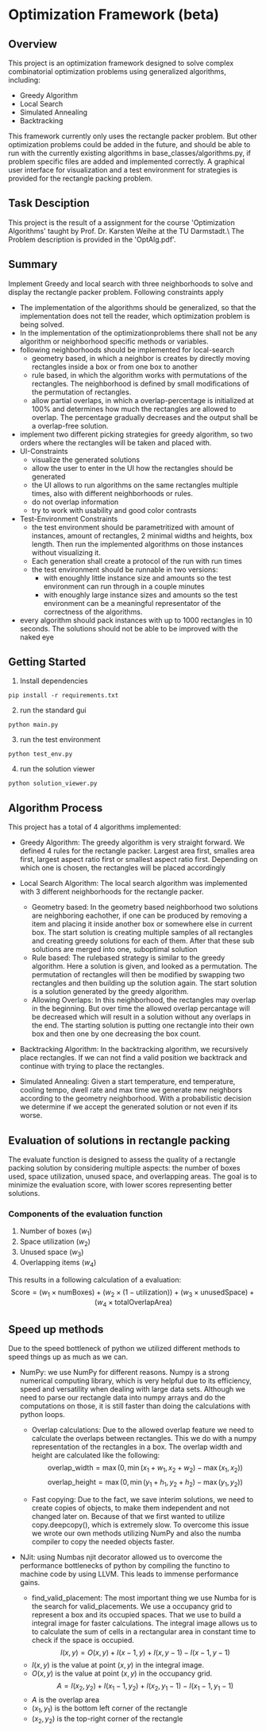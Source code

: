 # Optimization Framework (beta)

## Overview

This project is an optimization framework designed to solve complex combinatorial optimization problems using generalized algorithms, including:

* Greedy Algorithm
* Local Search
* Simulated Annealing
* Backtracking

This framework currently only uses the rectangle packer problem. But other optimization problems could be added in the future, and should be able to run with the currently existing algorithms in base_classes/algorithms.py, if problem specific files are added and implemented correctly.
A graphical user interface for visualization and a test environment for strategies is provided for the rectangle packing problem. 

## Task Desciption

This project is the result of a assignment for the course 'Optimization Algorithms' taught by Prof. Dr. Karsten Weihe at the TU Darmstadt.\\
The Problem description is provided in the 'OptAlg.pdf'. 

## Summary
Implement Greedy and local search with three neighborhoods to solve and display the rectangle packer problem. 
Following constraints apply
* The implementation of the algorithms should be generalized, so that the implementation does not tell the reader, which optimization problem is being solved.
* In the implementation of the optimizationproblems there shall not be any algorithm or neighborhood specific methods or variables.
* following neighborhoods should be implemented for local-search
    * geometry based, in which a neighbor is creates by directly moving rectangles inside a box or from one box to another
    * rule based, in which the algorithm works with permutations of the rectangles. The neighborhood is defined by small modifications of the permutation of rectangles.
    * allow partial overlaps, in which a overlap-percentage is initialized at 100% and determines how much the rectangles are allowed to overlap. The percentage gradually decreases and the output shall be a overlap-free solution.
* implement two different picking strategies for greedy algorithm, so two orders where the rectangles will be taken and placed with.
* UI-Constraints
    * visualize the generated solutions
    * allow the user to enter in the UI how the rectangles should be generated
    * the UI allows to run algorithms on the same rectangles multiple times, also with different neighborhoods or rules.
    * do not overlap information
    * try to work with usability and good color contrasts
* Test-Environment Constraints
    * the test environment should be parametritized with amount of instances, amount of rectangles, 2 minimal widths and heights, box length. Then run the implemented algorithms on those instances without visualizing it.
    * Each generation shall create a protocol of the run with run times
    * the test environment should be runnable in two versions:
        * with enoughly little instance size and amounts so the test environment can run through in a couple minutes
        * with enoughly large instance sizes and amounts so the test environment can be a meaningful representator of the correctness of the algorithms.
* every algorithm should pack instances with up to 1000 rectangles in 10 seconds. The solutions should not be able to be improved with the naked eye

## Getting Started
1. Install dependencies
```shell
pip install -r requirements.txt
```

2. run the standard gui
```shell
python main.py
```

3. run the test environment
```shell
python test_env.py
```

4. run the solution viewer
```shell
python solution_viewer.py
```

## Algorithm Process

This project has a total of 4 algorithms implemented:

* Greedy Algorithm: The greedy algorithm is very straight forward. We defined 4 rules for the rectangle packer. Largest area first, smalles area first, largest aspect ratio first or smallest aspect ratio first. Depending on which one is chosen, the rectangles will be placed accordingly

* Local Search Algorithm: The local search algorithm was implemented with 3 different neighborhoods for the rectangle packer. 
    * Geometry based: In the geometry based neighborhood two solutions are neighboring eachother, if one can be produced by removing a item and placing it inside another box or somewhere else in current box. The start solution is creating multiple samples of all rectangles and creating greedy solutions for each of them. After that these sub solutions are merged into one, suboptimal solution
    * Rule based: The rulebased strategy is similar to the greedy algorithm. Here a solution is given, and looked as a permutation. The permutation of rectangles will then be modified by swapping two rectangles and then building up the solution again. The start solution is a solution generated by the greedy algorithm.
    * Allowing Overlaps: In this neighborhood, the rectangles may overlap in the beginning. But over time the allowed overlap percantage will be decreased which will result in a solution without any overlaps in the end. The starting solution is putting one rectangle into their own box and then one by one decreasing the box count.

* Backtracking Algorithm: In the backtracking algorithm, we recursively place rectangles. If we can not find a valid position we backtrack and continue with trying to place the rectangles.

* Simulated Annealing: Given a start temperature, end temperature, cooling tempo, dwell rate and max time we generate new neighbors according to the geometry neighborhood. With a probabilistic decision we determine if we accept the generated solution or not even if its worse.

## Evaluation of solutions in rectangle packing

The evaluate function is designed to assess the quality of a rectangle packing solution by considering multiple aspects: the number of boxes used, space utilization, unused space, and overlapping areas. The goal is to minimize the evaluation score, with lower scores representing better solutions. 

### Components of the evaluation function

1. Number of boxes ($w_1$)
2. Space utilization ($w_2$)
3. Unused space ($w_3$)
4. Overlapping items ($w_4$)

This results in a following calculation of a evaluation: 
$$\text{Score}=(w_1 \times \text{numBoxes})+(w_2\times (1-\text{utilization}))+(w_3 \times \text{unusedSpace})+(w_4\times \text{totalOverlapArea})$$


## Speed up methods

Due to the speed bottleneck of python we utilized different methods to speed things up as much as we can.
* NumPy: we use NumPy for different reasons. Numpy is a strong numerical computing library, which is very helpful due to its efficiency, speed and versatility when dealing with large data sets. Although we need to parse our rectangle data into numpy arrays and do the computations on those, it is still faster than doing the calculations with python loops. 
    * Overlap calculations: Due to the allowed overlap feature we need to calculate the overlaps between rectangles. This we do with a numpy representation of the rectangles in a box. The overlap width and height are calculated like the following: $$\text{overlap\_width}=\max(0, \min(x_1+w_1, x_2+w_2)-\max(x_1, x_2))$$
    $$\text{overlap\_height}=\max(0, \min(y_1+h_1, y_2+h_2)-\max(y_1, y_2))$$

    * Fast copying: Due to the fact, we save interim solutions, we need to create copies of objects, to make them independent and not changed later on. Because of that we first wanted to utilize copy.deepcopy(), which is extremely slow. To overcome this issue we wrote our own methods utilizing NumPy and also the numba compiler to copy the needed objects faster. 

* NJit: using Numbas njit decorator allowed us to overcome the performance bottlenecks of python by compiling the functino to machine code by using LLVM. This leads to immense performance gains.
    * find_valid_placement: The most important thing we use Numba for is the search for valid_placements. We use a occupancy grid to represent a box and its occupied spaces. That we use to build a integral image for faster calculations. The integral image allows us to to calculate the sum of cells in a rectangular area in constant time to check if the space is occupied.
    $$I(x,y)=O(x,y)+I(x-1,y)+I(x,y-1)-I(x-1, y-1)$$
    * $I(x,y)$ is the value at point $(x, y)$ in the integral image.
    * $O(x,y)$ is the value at point $(x, y)$ in the occupancy grid.
    $$A=I(x_2,y_2)+I(x_1-1,y_2)+I(x_2,y_1-1)-I(x_1-1, y_1-1)$$
    * $A$ is the overlap area
    * $(x_1, y_1)$ is the bottom left corner of the rectangle
    * $(x_2, y_2)$ is the top-right corner of the rectangle